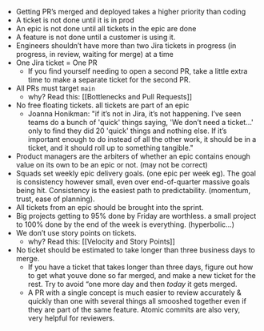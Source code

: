 - Getting PR’s merged and deployed takes a higher priority than coding
- A ticket is not done until it is in prod
- An epic is not done until all tickets in the epic are done
- A feature is not done until a customer is using it.
- Engineers shouldn’t have more than two Jira tickets in progress (in progress, in review, waiting for merge) at a time 
- One Jira ticket = One PR
    - If you find yourself needing to open a second PR, take a little extra time to make a separate ticket for the second PR.
- All PRs must target `main`
    - why? Read this: [[Bottlenecks and Pull Requests]]
- No free floating tickets. all tickets are part of an epic
    - Joanna Honikman: "if it’s not in Jira, it’s not happening. I’ve seen teams do a bunch of 'quick' things saying, 'We don’t need a ticket…' only to find they did 20 'quick' things and nothing else. If it’s important enough to do instead of all the other work, it should be in a ticket, and it should roll up to something tangible."
- Product managers are the arbiters of whether an epic contains enough value on its own to be an epic or not. (may not be correct)
- Squads set weekly epic delivery goals. (one epic per week eg). The goal is consistency however small, even over end-of-quarter massive goals being hit. Consistency is the easiest path to predictability. (momentum, trust, ease of planning).
- All tickets from an epic should be brought into the sprint. 
- Big projects getting to 95% done by Friday are worthless. a small project to 100% done by the end of the week is everything. (hyperbolic…)
- We don’t use story points on tickets.
    - why? Read this: [[Velocity and Story Points]]
- No ticket should be estimated to take longer than three business days to merge. 
    - If you have a ticket that takes longer than three days, figure out how to get what youve done so far merged, and make a new ticket for the rest. Try to avoid “one more day and then _today_ it gets merged. 
    - A PR with a single concept is much easier to review accurately & quickly than one with several things all smooshed together even if they are part of the same feature. Atomic commits are also very, very helpful for reviewers.
